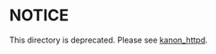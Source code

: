 # NOTICE
This directory is deprecated.
Please see [kanon_httpd](https://github.com/Conzxy/kanon_httpd).